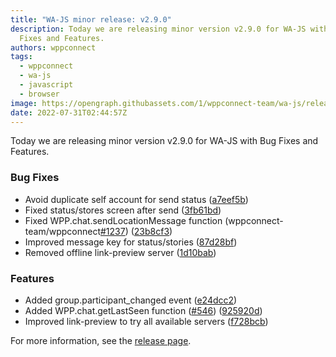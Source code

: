 ```yaml
---
title: "WA-JS minor release: v2.9.0"
description: Today we are releasing minor version v2.9.0 for WA-JS with Bug
  Fixes and Features.
authors: wppconnect
tags:
  - wppconnect
  - wa-js
  - javascript
  - browser
image: https://opengraph.githubassets.com/1/wppconnect-team/wa-js/releases/tag/v2.9.0
date: 2022-07-31T02:44:57Z
---
```


Today we are releasing minor version v2.9.0 for WA-JS with Bug Fixes and Features.

<!--truncate-->

### Bug Fixes

* Avoid duplicate self account for send status ([a7eef5b](https://github.com/wppconnect-team/wa-js/commit/a7eef5b390473d12eece0d5a096fe44a4bb42b18))
* Fixed status/stores screen after send ([3fb61bd](https://github.com/wppconnect-team/wa-js/commit/3fb61bd9fdd00f437f64de2ed687ad872cbcb95d))
* Fixed WPP.chat.sendLocationMessage function (wppconnect-team/wppconnect[#1237](https://github.com/wppconnect-team/wa-js/issues/1237)) ([23b8cf3](https://github.com/wppconnect-team/wa-js/commit/23b8cf3ad0470ef8159e427bf1dcc305537be146))
* Improved message key for status/stories ([87d28bf](https://github.com/wppconnect-team/wa-js/commit/87d28bf609a0c0bacacacd8cdedad5c52690417b))
* Removed offline link-preview server ([1d10bab](https://github.com/wppconnect-team/wa-js/commit/1d10bab27f6d1e0913ae7ba36d6b0d5015a1066d))


### Features

* Added group.participant_changed event ([e24dcc2](https://github.com/wppconnect-team/wa-js/commit/e24dcc21307ef173156da7bace07a49afb8922b7))
* Added WPP.chat.getLastSeen function ([#546](https://github.com/wppconnect-team/wa-js/issues/546)) ([925920d](https://github.com/wppconnect-team/wa-js/commit/925920deb2e9951e24c1263afcd0383d80ff830e))
* Improved link-preview to try all available servers ([f728bcb](https://github.com/wppconnect-team/wa-js/commit/f728bcbc445a68f2511d847797f1d65982b7f318))

For more information, see the [release page](https://github.com/wppconnect-team/wa-js/releases/tag/v2.9.0).